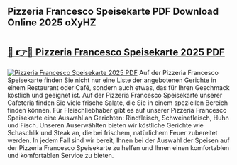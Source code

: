 ## Pizzeria Francesco Speisekarte PDF Download Online 2025 oXyHZ

# <h2><a href="http://gcbqsy.nevu.top/?p=Pizzeria+Francesco+Speisekarte">🔗 👉🔴 Pizzeria Francesco Speisekarte 2025 PDF</a></h2>

[![Pizzeria Francesco Speisekarte 2025 PDF](https://i.imgur.com/dBaPXMq.png)](http://gcbqsy.nevu.top/?p=Pizzeria+Francesco+Speisekarte)
Auf der Pizzeria Francesco Speisekarte finden Sie nicht nur eine Liste der angebotenen Gerichte in einem Restaurant oder Café, sondern auch etwas, das für Ihren Geschmack köstlich und geeignet ist. Auf der Pizzeria Francesco Speisekarte unserer Cafeteria finden Sie viele frische Salate, die Sie in einem speziellen Bereich finden können. Für Fleischliebhaber gibt es auf unserer Pizzeria Francesco Speisekarte eine Auswahl an Gerichten: Rindfleisch, Schweinefleisch, Huhn und Fisch. Unseren Auserwählten bieten wir köstliche Gerichte wie Schaschlik und Steak an, die bei frischem, natürlichem Feuer zubereitet werden. In jedem Fall sind wir bereit, Ihnen bei der Auswahl der Speisen auf der Pizzeria Francesco Speisekarte zu helfen und Ihnen einen komfortablen und komfortablen Service zu bieten.
